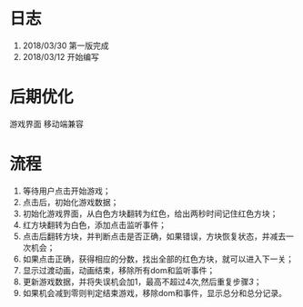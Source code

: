 
# 日志
1. 2018/03/30 第一版完成
2. 2018/03/12 开始编写

# 后期优化
游戏界面
移动端兼容

# 流程
1. 等待用户点击开始游戏；
2. 点击后，初始化游戏数据；
3. 初始化游戏界面，从白色方块翻转为红色，给出两秒时间记住红色方块；
4. 红方块翻转为白色，添加点击监听事件；
5. 点击后翻转方块，并判断点击是否正确，如果错误，方块恢复状态，并减去一次机会；
6. 如果点击正确，获得相应的分数，找出全部的红色方块，就可以进入下一关；
7. 显示过渡动画，动画结束，移除所有dom和监听事件；
8. 更新游戏数据，并将失误机会加1，最高不超过4次,然后重复步骤*3*；
9. 如果机会减到零则判定结束游戏，移除dom和事件，显示总分和总分记录。
